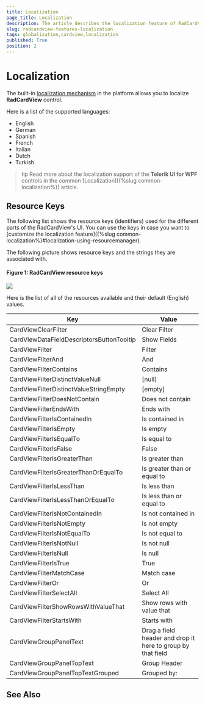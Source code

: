 ```yaml
---
title: Localization
page_title: Localization
description: The article describes the localization feature of RadCardView.
slug: radcardview-features-localization
tags: globalization,cardview,localization
published: True
position: 2
---
```


# Localization

The built-in [localization mechanism](https://docs.microsoft.com/en-us/dotnet/desktop/wpf/advanced/wpf-globalization-and-localization-overview?view=netframeworkdesktop-4.8) in the platform allows you to localize __RadCardView__ control. 

Here is a list of the supported languages:

* English            
* German          
* Spanish           
* French
* Italian              
* Dutch             
* Turkish

>tip Read more about the localization support of the __Telerik UI for WPF__ controls in the common [Localization]({%slug common-localization%}) article.

## Resource Keys

The following list shows the resource keys (identifiers) used for the different parts of the RadCardView's UI. You can use the keys in case you want to [customize the localization feature]({%slug common-localization%}#localization-using-resourcemanager).

The following picture shows resource keys and the strings they are associated with.

#### Figure 1: RadCardView resource keys
![](images/radcardview-features-localization-0.png)

Here is the list of all of the resources available and their default (English) values.

Key	|	Value
---	|	---	
CardViewClearFilter | Clear Filter
CardViewDataFieldDescriptorsButtonTooltip | Show Fields
CardViewFilter | Filter
CardViewFilterAnd | And
CardViewFilterContains | Contains
CardViewFilterDistinctValueNull | [null]
CardViewFilterDistinctValueStringEmpty | [empty]
CardViewFilterDoesNotContain | Does not contain
CardViewFilterEndsWith | Ends with
CardViewFilterIsContainedIn | Is contained in
CardViewFilterIsEmpty | Is empty 
CardViewFilterIsEqualTo | Is equal to
CardViewFilterIsFalse | False
CardViewFilterIsGreaterThan | Is greater than
CardViewFilterIsGreaterThanOrEqualTo | Is greater than or equal to
CardViewFilterIsLessThan | Is less than
CardViewFilterIsLessThanOrEqualTo | Is less than or equal to
CardViewFilterIsNotContainedIn | Is not contained in
CardViewFilterIsNotEmpty | Is not empty
CardViewFilterIsNotEqualTo | Is not equal to
CardViewFilterIsNotNull | Is not null
CardViewFilterIsNull | Is null
CardViewFilterIsTrue | True
CardViewFilterMatchCase | Match case
CardViewFilterOr | Or
CardViewFilterSelectAll | Select All
CardViewFilterShowRowsWithValueThat | Show rows with value that
CardViewFilterStartsWith | Starts with
CardViewGroupPanelText | Drag a field header and drop it here to group by that field
CardViewGroupPanelTopText | Group Header
CardViewGroupPanelTopTextGrouped | Grouped by:

## See Also